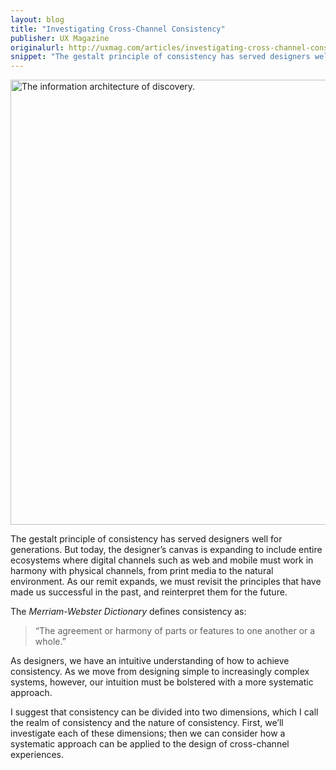 ```yaml
---
layout: blog
title: "Investigating Cross-Channel Consistency"
publisher: UX Magazine
originalurl: http://uxmag.com/articles/investigating-cross-channel-consistency
snippet: "The gestalt principle of consistency has served designers well for generations. But today, the designer’s canvas is expanding to include entire ecosystems where digital channels such as web and mobile must work in harmony with physical channels, from print media to the natural environment. As our remit expands, we must revisit the principles that have made us successful in the past, and reinterpret them for the future."
---
```


<img src="http://tylertate.com/resources/images/2012-12-21/ecosystem.png" width="712" class="twothirds-width" alt="The information architecture of discovery." />

The gestalt principle of consistency has served designers well for generations. But today, the designer’s canvas is expanding to include entire ecosystems where digital channels such as web and mobile must work in harmony with physical channels, from print media to the natural environment. As our remit expands, we must revisit the principles that have made us successful in the past, and reinterpret them for the future.

The _Merriam-Webster Dictionary_ defines consistency as:

> “The agreement or harmony of parts or features to one another or a whole.”

As designers, we have an intuitive understanding of how to achieve consistency. As we move from designing simple to increasingly complex systems, however, our intuition must be bolstered with a more systematic approach.

I suggest that consistency can be divided into two dimensions, which I call the realm of consistency and the nature of consistency. First, we’ll investigate each of these dimensions; then we can consider how a systematic approach can be applied to the design of cross-channel experiences.
